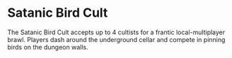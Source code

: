 # Satanic Bird Cult
The Satanic Bird Cult accepts up to 4 cultists for a frantic local-multiplayer brawl. Players dash around the underground cellar and compete in pinning birds on the dungeon walls.
